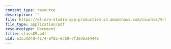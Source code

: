```yaml
---
content_type: resource
description: ''
file: https://ol-ocw-studio-app-production.s3.amazonaws.com/courses/9-520-statistical-learning-theory-and-applications-spring-2006/6353dd4d4174ef85ecb87f3e0b3e4448_class09.pdf
file_type: application/pdf
resourcetype: Document
title: class09.pdf
uid: 6353dd4d-4174-ef85-ecb8-7f3e0b3e4448
---
```

